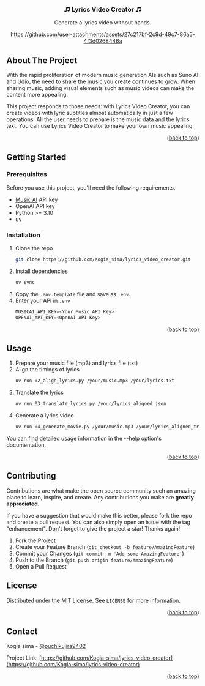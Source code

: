 <!-- Improved compatibility of back to top link: See: https://github.com/othneildrew/Best-README-Template/pull/73 -->
<a id="readme-top"></a>
<!--
*** Thanks for checking out the Best-README-Template. If you have a suggestion
*** that would make this better, please fork the repo and create a pull request
*** or simply open an issue with the tag "enhancement".
*** Don't forget to give the project a star!
*** Thanks again! Now go create something AMAZING! :D
-->



<!-- PROJECT LOGO -->
<br />
<div align="center">
  <h3 align="center">♫ Lyrics Video Creator ♫</h3>

  <p align="center">
    Generate a lyrics video without hands.
  </p>

  <p>
 
https://github.com/user-attachments/assets/27c217bf-2c9d-49c7-86a5-4f3d0268446a


  </p>
</div>



<!-- ABOUT THE PROJECT -->
## About The Project

With the rapid proliferation of modern music generation AIs such as Suno AI and Udio, the need to share the music you create continues to grow. When sharing music, adding visual elements such as music videos can make the content more appealing.

This project responds to those needs: with Lyrics Video Creator, you can create videos with lyric subtitles almost automatically in just a few operations. All the user needs to prepare is the music data and the lyrics text. You can use Lyrics Video Creator to make your own music appealing.

<p align="right">(<a href="#readme-top">back to top</a>)</p>





<!-- GETTING STARTED -->
## Getting Started

### Prerequisites

Before you use this project, you'll need the following requirements.

* [Music AI](https://music.ai/) API key
* OpenAI API key
* Python >= 3.10
* uv

### Installation

1. Clone the repo
   ```sh
   git clone https://github.com/Kogia_sima/lyrics_video_creator.git
   ```
2. Install dependencies
   ```sh
   uv sync
   ```
3. Copy the `.env.template` file and save as `.env`.
4. Enter your API in `.env`
   ```js
   MUSICAI_API_KEY=<Your Music API Key>
   OPENAI_API_KEY=<OpenAI API Key>
   ```

<p align="right">(<a href="#readme-top">back to top</a>)</p>



<!-- USAGE EXAMPLES -->
## Usage

1. Prepare your music file (mp3) and lyrics file (txt)
2. Align the timings of lyrics
   ```sh
   uv run 02_align_lyrics.py /your/music.mp3 /your/lyrics.txt
   ```
3. Translate the lyrics
   ```sh
   uv run 03_translate_lyrics.py /your/lyrics_aligned.json
   ```
4. Generate a lyrics video
   ```sh
   uv run 04_generate_movie.py /your/music.mp3 /your/lyrics_aligned_translated.json /your/background.jpg
   ```

You can find detailed usage information in the --help option's documentation.

<p align="right">(<a href="#readme-top">back to top</a>)</p>



<!-- CONTRIBUTING -->
## Contributing

Contributions are what make the open source community such an amazing place to learn, inspire, and create. Any contributions you make are **greatly appreciated**.

If you have a suggestion that would make this better, please fork the repo and create a pull request. You can also simply open an issue with the tag "enhancement".
Don't forget to give the project a star! Thanks again!

1. Fork the Project
2. Create your Feature Branch (`git checkout -b feature/AmazingFeature`)
3. Commit your Changes (`git commit -m 'Add some AmazingFeature'`)
4. Push to the Branch (`git push origin feature/AmazingFeature`)
5. Open a Pull Request


<!-- LICENSE -->
## License

Distributed under the MIT License. See `LICENSE` for more information.

<p align="right">(<a href="#readme-top">back to top</a>)</p>



<!-- CONTACT -->
## Contact

Kogia sima - [@puchikujira9402](https://x.com/puchikujira9402)

Project Link: [https://github.com/Kogia-sima/lyrics-video-creator](https://github.com/Kogia-sima/lyrics-video-creator)

<p align="right">(<a href="#readme-top">back to top</a>)</p>
